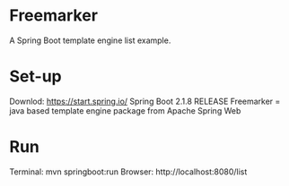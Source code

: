 # Freemarker
A Spring Boot template engine list example.

# Set-up

  Downlod: https://start.spring.io/
Spring Boot 2.1.8 RELEASE
Freemarker = java based template engine package from Apache
Spring Web

# Run

Terminal:  mvn springboot:run
Browser: http://localhost:8080/list 


